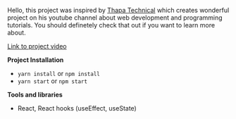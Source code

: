 Hello, this project was inspired by [Thapa Technical](https://www.youtube.com/channel/UCwfaAHy4zQUb2APNOGXUCCA) which creates wonderful project on his youtube channel about web development and programming tutorials. You should definetely check that out if you want to learn more about.

[Link to project video](https://www.youtube.com/watch?v=Tn2t8eRplJo&list=PLwGdqUZWnOp3aROg4wypcRhZqJG3ajZWJ&index=31)

**Project Installation**

- `yarn install` or `npm install`
- `yarn start` or `npm start`

**Tools and libraries**

- React, React hooks (useEffect, useState)
